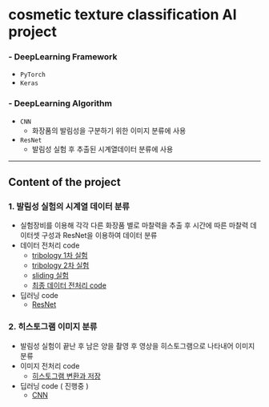 # cosmetic texture classification AI project

### - DeepLearning Framework
  - `PyTorch`
  - `Keras`
 
 ### - DeepLearning Algorithm
  - `CNN`
    - 화장품의 발림성을 구분하기 위한 이미지 분류에 사용
  - `ResNet`
    - 발림성 실험 후 추출된 시계열데이터 분류에 사용
    
 ---
## Content of the project
### 1. 발림성 실험의 시계열 데이터 분류
- 실험장비를 이용해 각각 다른 화장품 별로 마찰력을 추출 후 시간에 따른 마찰력 데이터셋 구성과 ResNet을 이용하여 데이터 분류
- 데이터 전처리 code
  - [tribology 1차 실험](https://github.com/yuumiin/AI_project/blob/main/data_preprocessing2.py) 
  - [tribology 2차 실험](https://github.com/yuumiin/AI_project/blob/main/tribology2_preprocessing.py)
  - [sliding 실험](https://github.com/yuumiin/AI_project/blob/main/sliding_preprocessing.py)
  - [최종 데이터 전처리 code](https://github.com/yuumiin/AI_project/blob/main/pre.ipynb)
- 딥러닝 code
  -  [ResNet](https://github.com/yuumiin/AI_project/blob/main/ResNet.ipynb)

### 2. 히스토그램 이미지 분류
- 발림성 실험이 끝난 후 남은 양을 촬영 후 영상을 히스토그램으로 나타내어 이미지 분류
- 이미지 전처리 code
  - [히스토그램 변환과 저장]()
- 딥러닝 code ( 진행중 )
  -  [CNN](https://github.com/yuumiin/AI_project/blob/main/torch_model_CNN.ipynb)
